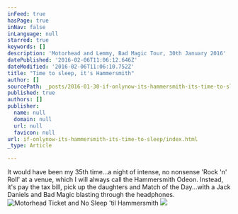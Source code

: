 ```yaml
---
inFeed: true
hasPage: true
inNav: false
inLanguage: null
starred: true
keywords: []
description: 'Motorhead and Lemmy, Bad Magic Tour, 30th January 2016'
datePublished: '2016-02-06T11:06:12.646Z'
dateModified: '2016-02-06T11:06:10.752Z'
title: "Time to sleep, it's Hammersmith"
author: []
sourcePath: _posts/2016-01-30-if-onlynow-its-hammersmith-its-time-to-sleep.md
published: true
authors: []
publisher:
  name: null
  domain: null
  url: null
  favicon: null
url: if-onlynow-its-hammersmith-its-time-to-sleep/index.html
_type: Article

---
```

It would have been my 35th time...a night of intense, no nonsense 'Rock 'n' Roll' at a venue, which I will always call the Hammersmith Odeon. Instead, it's pay the tax bill, pick up the daughters and Match of the Day...with a Jack Daniels and Bad Magic blasting through the headphones.
![Motorhead Ticket and No Sleep 'til Hammersmith](https://s3-us-west-2.amazonaws.com/the-grid-img/p/5b126633163a56ccc9831a20837edd8993cce2ed.jpg)
![](https://the-grid-user-content.s3-us-west-2.amazonaws.com/049fb6f4-867f-496a-8140-fbd8ec9cb423.jpg)